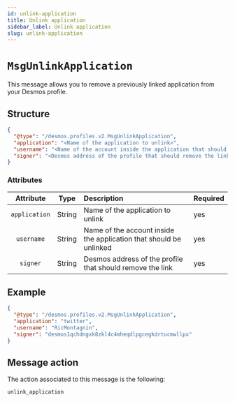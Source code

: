 ```yaml
---
id: unlink-application
title: Unlink application
sidebar_label: Unlink application
slug: unlink-application
---
```


# `MsgUnlinkApplication`
This message allows you to remove a previously linked application from your Desmos profile.

## Structure

```json
{
  "@type": "/desmos.profiles.v2.MsgUnlinkApplication",
  "application": "<Name of the application to unlink>",
  "username": "<Name of the account inside the application that should be unlinked>",
  "signer": "<Desmos address of the profile that should remove the link>"
}
```

### Attributes

| Attribute | Type | Description | Required |
| :-------: | :----: | :-------- | :------- |
| `application`  | String | Name of the application to unlink | yes |
| `username`| String | Name of the account inside the application that should be unlinked | yes |
| `signer` | String | Desmos address of the profile that should remove the link | yes |

## Example

````json
{
  "@type": "/desmos.profiles.v2.MsgUnlinkApplication",
  "application": "twitter",
  "username": "RicMontagnin",
  "signer": "desmos1qchdngxk8zkl4c4mheqdlpgcegkdrtucmwllpx"
} 
````

## Message action
The action associated to this message is the following:

```
unlink_application
```
